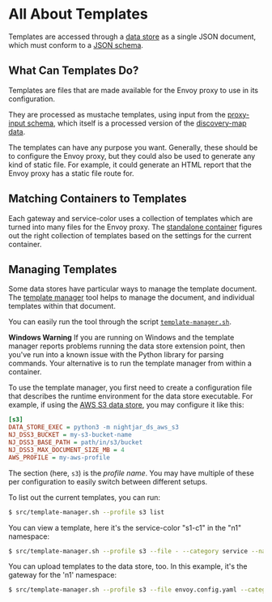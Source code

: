 # All About Templates

Templates are accessed through a [data store](extension-points.md#data-store) as a single JSON document, which must conform to a [JSON schema](../schema/templates-schema.yaml).


## What Can Templates Do?

Templates are files that are made available for the Envoy proxy to use in its configuration.

They are processed as mustache templates, using input from the [proxy-input schema](../schema/proxy-input-schema.yaml), which itself is a processed version of the [discovery-map data](../schema/discovery-map-schema.yaml).

The templates can have any purpose you want.  Generally, these should be to configure the Envoy proxy, but they could also be used to generate any kind of static file.  For example, it could generate an HTML report that the Envoy proxy has a static file route for.

## Matching Containers to Templates

Each gateway and service-color uses a collection of templates which are turned into many files for the Envoy proxy.  The [standalone container](entry-standalone.md) figures out the right collection of templates based on the settings for the current container.


## Managing Templates

Some data stores have particular ways to manage the template document.  The [template manager](../src/py-tool-template-manager) tool helps to manage the document, and individual templates within that document.

You can easily run the tool through the script [`template-manager.sh`](../src/template-manager.sh).

**Windows Warning** If you are running on Windows and the template manager reports problems running the data store extension point, then you've run into a known issue with the Python library for parsing commands.  Your alternative is to run the template manager from within a container.

To use the template manager, you first need to create a configuration file that describes the runtime environment for the data store executable.  For example, if using the [AWS S3 data store](store-aws-s3.md), you may configure it like this:

```ini
[s3]
DATA_STORE_EXEC = python3 -m nightjar_ds_aws_s3
NJ_DSS3_BUCKET = my-s3-bucket-name
NJ_DSS3_BASE_PATH = path/in/s3/bucket
NJ_DSS3_MAX_DOCUMENT_SIZE_MB = 4
AWS_PROFILE = my-aws-profile
```

The section (here, `s3`) is the *profile name*.  You may have multiple of these per configuration to easily switch between different setups.

To list out the current templates, you can run:

```bash
$ src/template-manager.sh --profile s3 list
```

You can view a template, here it's the service-color "s1-c1" in the "n1" namespace:

```bash
$ src/template-manager.sh --profile s3 --file - --category service --namespace n1 --service s1 --color c1 --purpose envoy.config.yaml pull 
```

You can upload templates to the data store, too.  In this example, it's the gateway for the 'n1' namespace:

```bash
$ src/template-manager.sh --profile s3 --file envoy.config.yaml --category service --namespace n1 --purpose envoy.config.yaml push
```
